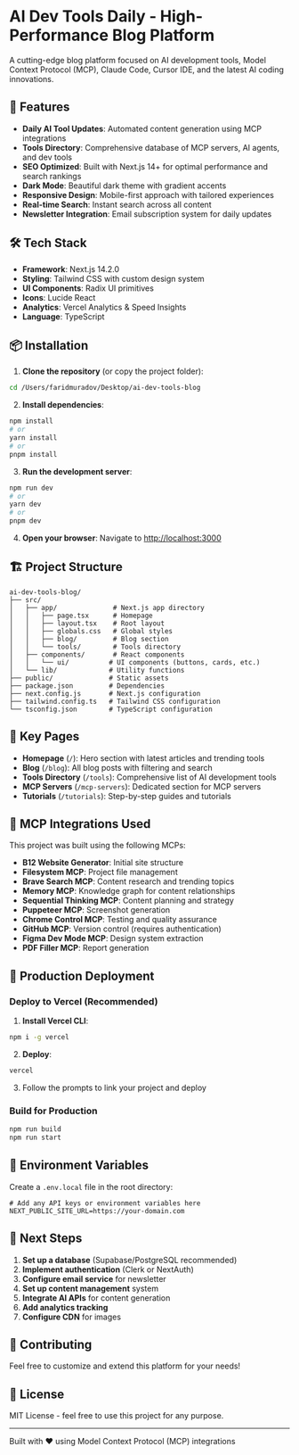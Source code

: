 # AI Dev Tools Daily - High-Performance Blog Platform

A cutting-edge blog platform focused on AI development tools, Model Context Protocol (MCP), Claude Code, Cursor IDE, and the latest AI coding innovations.

## 🚀 Features

- **Daily AI Tool Updates**: Automated content generation using MCP integrations
- **Tools Directory**: Comprehensive database of MCP servers, AI agents, and dev tools
- **SEO Optimized**: Built with Next.js 14+ for optimal performance and search rankings
- **Dark Mode**: Beautiful dark theme with gradient accents
- **Responsive Design**: Mobile-first approach with tailored experiences
- **Real-time Search**: Instant search across all content
- **Newsletter Integration**: Email subscription system for daily updates

## 🛠️ Tech Stack

- **Framework**: Next.js 14.2.0
- **Styling**: Tailwind CSS with custom design system
- **UI Components**: Radix UI primitives
- **Icons**: Lucide React
- **Analytics**: Vercel Analytics & Speed Insights
- **Language**: TypeScript

## 📦 Installation

1. **Clone the repository** (or copy the project folder):
```bash
cd /Users/faridmuradov/Desktop/ai-dev-tools-blog
```

2. **Install dependencies**:
```bash
npm install
# or
yarn install
# or
pnpm install
```

3. **Run the development server**:
```bash
npm run dev
# or
yarn dev
# or
pnpm dev
```

4. **Open your browser**:
Navigate to [http://localhost:3000](http://localhost:3000)

## 🏗️ Project Structure

```
ai-dev-tools-blog/
├── src/
│   ├── app/              # Next.js app directory
│   │   ├── page.tsx      # Homepage
│   │   ├── layout.tsx    # Root layout
│   │   ├── globals.css   # Global styles
│   │   ├── blog/         # Blog section
│   │   └── tools/        # Tools directory
│   ├── components/       # React components
│   │   └── ui/          # UI components (buttons, cards, etc.)
│   └── lib/             # Utility functions
├── public/              # Static assets
├── package.json         # Dependencies
├── next.config.js       # Next.js configuration
├── tailwind.config.ts   # Tailwind CSS configuration
└── tsconfig.json        # TypeScript configuration
```

## 🎨 Key Pages

- **Homepage** (`/`): Hero section with latest articles and trending tools
- **Blog** (`/blog`): All blog posts with filtering and search
- **Tools Directory** (`/tools`): Comprehensive list of AI development tools
- **MCP Servers** (`/mcp-servers`): Dedicated section for MCP servers
- **Tutorials** (`/tutorials`): Step-by-step guides and tutorials

## 🔧 MCP Integrations Used

This project was built using the following MCPs:

- **B12 Website Generator**: Initial site structure
- **Filesystem MCP**: Project file management
- **Brave Search MCP**: Content research and trending topics
- **Memory MCP**: Knowledge graph for content relationships
- **Sequential Thinking MCP**: Content planning and strategy
- **Puppeteer MCP**: Screenshot generation
- **Chrome Control MCP**: Testing and quality assurance
- **GitHub MCP**: Version control (requires authentication)
- **Figma Dev Mode MCP**: Design system extraction
- **PDF Filler MCP**: Report generation

## 🚀 Production Deployment

### Deploy to Vercel (Recommended)

1. **Install Vercel CLI**:
```bash
npm i -g vercel
```

2. **Deploy**:
```bash
vercel
```

3. Follow the prompts to link your project and deploy

### Build for Production

```bash
npm run build
npm run start
```

## 📝 Environment Variables

Create a `.env.local` file in the root directory:

```env
# Add any API keys or environment variables here
NEXT_PUBLIC_SITE_URL=https://your-domain.com
```

## 🎯 Next Steps

1. **Set up a database** (Supabase/PostgreSQL recommended)
2. **Implement authentication** (Clerk or NextAuth)
3. **Configure email service** for newsletter
4. **Set up content management** system
5. **Integrate AI APIs** for content generation
6. **Add analytics tracking**
7. **Configure CDN** for images

## 🤝 Contributing

Feel free to customize and extend this platform for your needs!

## 📄 License

MIT License - feel free to use this project for any purpose.

---

Built with ❤️ using Model Context Protocol (MCP) integrations

